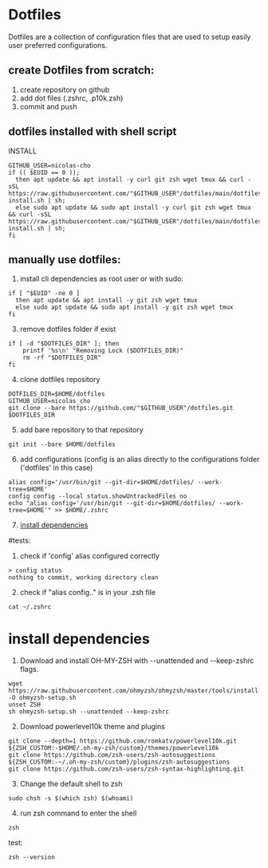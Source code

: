 # Dotfiles

Dotfiles are a collection of configuration files that are used to setup easily user preferred configurations.

## create Dotfiles from scratch:
1) create repository on github
2) add dot files (.zshrc, .p10k.zsh)
3) commit and push

## dotfiles installed with shell script

INSTALL
```
GITHUB_USER=nicolas-cho
if (( $EUID == 0 ));
  then apt update && apt install -y curl git zsh wget tmux && curl -sSL https://raw.githubusercontent.com/"$GITHUB_USER"/dotfiles/main/dotfiles-install.sh | sh; 
  else sudo apt update && sudo apt install -y curl git zsh wget tmux && curl -sSL https://raw.githubusercontent.com/"$GITHUB_USER"/dotfiles/main/dotfiles-install.sh | sh;
fi 
```

## manually use dotfiles:
1) install cli dependencies as root user or with sudo:
```
if [ "$EUID" -ne 0 ]
  then apt update && apt install -y git zsh wget tmux
  else sudo apt update && sudo apt install -y git zsh wget tmux
fi
```
3) remove dotfiles folder if exist
```
if [ -d "$DOTFILES_DIR" ]; then
    printf '%s\n' "Removing Lock ($DOTFILES_DIR)"
    rm -rf "$DOTFILES_DIR"
fi
```
4) clone dotfiles repository
```
DOTFILES_DIR=$HOME/dotfiles
GITHUB_USER=nicolas_cho
git clone --bare https://github.com/"$GITHUB_USER"/dotfiles.git $DOTFILES_DIR
```
5) add bare repository to that repository
```
git init --bare $HOME/dotfiles
```
6) add configurations (config is an alias directly to the configurations folder ('dotfiles' in this case)
```
alias config='/usr/bin/git --git-dir=$HOME/dotfiles/ --work-tree=$HOME'
config config --local status.showUntrackedFiles no
echo "alias config='/usr/bin/git --git-dir=$HOME/dotfiles/ --work-tree=$HOME'" >> $HOME/.zshrc
```
7) [install dependencies](#install-dependencies)

#tests:
1) check if 'config' alias configured correctly
```
> config status
nothing to commit, working directory clean
```
2) check if "alias config.." is in your .zsh file 
```
cat ~/.zshrc
```
# install dependencies 
1) Download and install OH-MY-ZSH with --unattended and --keep-zshrc flags.
```
wget https://raw.githubusercontent.com/ohmyzsh/ohmyzsh/master/tools/install.sh -O ohmyzsh-setup.sh
unset ZSH
sh ohmyzsh-setup.sh --unattended --keep-zshrc
```
2) Download powerlevel10k theme and plugins
```
git clone --depth=1 https://github.com/romkatv/powerlevel10k.git ${ZSH_CUSTOM:-$HOME/.oh-my-zsh/custom}/themes/powerlevel10k
git clone https://github.com/zsh-users/zsh-autosuggestions ${ZSH_CUSTOM:-~/.oh-my-zsh/custom}/plugins/zsh-autosuggestions
git clone https://github.com/zsh-users/zsh-syntax-highlighting.git
```
3) Change the default shell to zsh
```
sudo chsh -s $(which zsh) $(whoami)
```
4) run zsh command to enter the shell
```
zsh
```

test:
```
zsh --version
```

